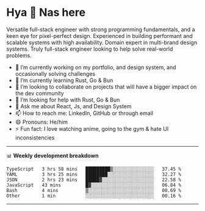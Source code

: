 # Hya 👋 Nas here

Versatile full-stack engineer with strong programming fundamentals, and a keen eye for pixel-perfect design. Experienced in building performant and scalable systems with high availability. Domain expert in multi-brand design systems. Truly full-stack engineer looking to help solve real-world problems.

- 🔭 I’m currently working on my portfolio, and design system, and occasionally solving challenges
- 🌱 I’m currently learning Rust, Go & Bun
- 👯 I’m looking to collaborate on projects that will have a bigger impact on the dev community
- 🤔 I’m looking for help with Rust, Go & Bun
- 💬 Ask me about React, Js, and Design System
- 📫 How to reach me: LinkedIn, GitHub or through email
- 😄 Pronouns: He/him
- ⚡ Fun fact: I love watching anime, going to the gym & hate UI inconsistencies

-------
📊 **Weekly development breakdown**
<!--START_SECTION:waka-->

```text
TypeScript   3 hrs 58 mins   █████████▒░░░░░░░░░░░░░░░   37.45 %
YAML         3 hrs 25 mins   ████████░░░░░░░░░░░░░░░░░   32.27 %
JSON         2 hrs 23 mins   █████▓░░░░░░░░░░░░░░░░░░░   22.58 %
JavaScript   43 mins         █▓░░░░░░░░░░░░░░░░░░░░░░░   06.84 %
Bash         4 mins          ▒░░░░░░░░░░░░░░░░░░░░░░░░   00.69 %
Other        1 min           ░░░░░░░░░░░░░░░░░░░░░░░░░   00.16 %
```

<!--END_SECTION:waka-->
-------

